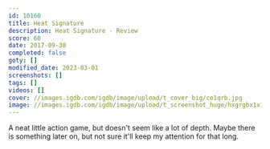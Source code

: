 ```yaml
---
id: 10160
title: Heat Signature
description: Heat Signature - Review
score: 60
date: 2017-09-30
completed: false
goty: []
modified_date: 2023-03-01
screenshots: []
tags: []
videos: []
cover: //images.igdb.com/igdb/image/upload/t_cover_big/co1qrb.jpg
image: //images.igdb.com/igdb/image/upload/t_screenshot_huge/hxgrgbx1x7jdnegr7ffr.jpg
---
```

A neat little action game, but doesn't seem like a lot of depth. Maybe there is something later on, but not sure it'll keep my attention for that long.